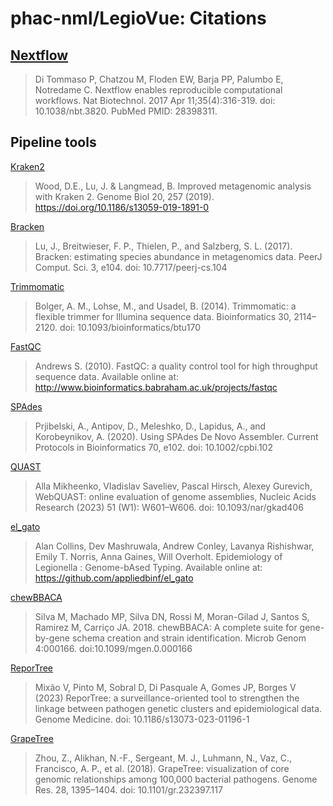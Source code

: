 # phac-nml/LegioVue: Citations

## [Nextflow](https://pubmed.ncbi.nlm.nih.gov/28398311/)

> Di Tommaso P, Chatzou M, Floden EW, Barja PP, Palumbo E, Notredame C. Nextflow enables reproducible computational workflows. Nat Biotechnol. 2017 Apr 11;35(4):316-319. doi: 10.1038/nbt.3820. PubMed PMID: 28398311.

## Pipeline tools

[Kraken2](https://github.com/DerrickWood/kraken2)

>Wood, D.E., Lu, J. & Langmead, B. Improved metagenomic analysis with Kraken 2. Genome Biol 20, 257 (2019). https://doi.org/10.1186/s13059-019-1891-0

[Bracken](https://github.com/jenniferlu717/Bracken)

>Lu, J., Breitwieser, F. P., Thielen, P., and Salzberg, S. L. (2017). Bracken: estimating species abundance in metagenomics data. PeerJ Comput. Sci. 3, e104. doi: 10.7717/peerj-cs.104

[Trimmomatic](https://github.com/usadellab/Trimmomatic)

>Bolger, A. M., Lohse, M., and Usadel, B. (2014). Trimmomatic: a flexible trimmer for Illumina sequence data. Bioinformatics 30, 2114–2120. doi: 10.1093/bioinformatics/btu170

[FastQC](https://www.bioinformatics.babraham.ac.uk/projects/fastqc/)

>Andrews S. (2010). FastQC: a quality control tool for high throughput sequence data. Available online at: http://www.bioinformatics.babraham.ac.uk/projects/fastqc

[SPAdes](https://github.com/ablab/spades)

>Prjibelski, A., Antipov, D., Meleshko, D., Lapidus, A., and Korobeynikov, A. (2020). Using SPAdes De Novo Assembler. Current Protocols in Bioinformatics 70, e102. doi: 10.1002/cpbi.102

[QUAST](https://github.com/ablab/quast)

>Alla Mikheenko, Vladislav Saveliev, Pascal Hirsch, Alexey Gurevich,
WebQUAST: online evaluation of genome assemblies,
Nucleic Acids Research (2023) 51 (W1): W601–W606. doi: 10.1093/nar/gkad406

[el_gato](https://github.com/appliedbinf/el_gato)

>Alan Collins, Dev Mashruwala, Andrew Conley, Lavanya Rishishwar, Emily T. Norris, Anna Gaines, Will Overholt. Epidemiology of Legionella : Genome-bAsed Typing. Available online at: https://github.com/appliedbinf/el_gato

[chewBBACA](https://github.com/B-UMMI/chewBBACA)

>Silva M, Machado MP, Silva DN, Rossi M, Moran-Gilad J, Santos S, Ramirez M, Carriço JA. 2018. chewBBACA: A complete suite for gene-by-gene schema creation and strain identification. Microb Genom 4:000166. doi:10.1099/mgen.0.000166

[ReporTree](https://github.com/insapathogenomics/ReporTree)

>Mixão V, Pinto M, Sobral D, Di Pasquale A, Gomes JP, Borges V (2023) ReporTree: a surveillance-oriented tool to strengthen the linkage between pathogen genetic clusters and epidemiological data. Genome Medicine. doi: 10.1186/s13073-023-01196-1

[GrapeTree](https://github.com/achtman-lab/GrapeTree)

>Zhou, Z., Alikhan, N.-F., Sergeant, M. J., Luhmann, N., Vaz, C., Francisco, A. P., et al. (2018). GrapeTree: visualization of core genomic relationships among 100,000 bacterial pathogens. Genome Res. 28, 1395–1404. doi: 10.1101/gr.232397.117